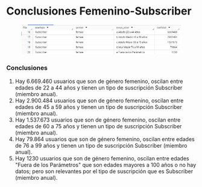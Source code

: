# Conclusiones Femenino-Subscriber

<figure><img src="../../../../.gitbook/assets/image (26).png" alt=""><figcaption></figcaption></figure>

### Conclusiones

1. Hay 6.669.460 usuarios que son de género femenino, oscilan entre edades de 22 a 44 años y tienen un tipo de suscripción Subscriber (miembro anual).
2. Hay 2.900.484 usuarios que son de género femenino, oscilan entre edades de 45 a 59 años y tienen un tipo de suscripción Subscriber (miembro anual).
3. Hay 1.537.673 usuarios que son de género femenino, oscilan entre edades de 60 a 75 años y tienen un tipo de suscripción Subscriber (miembro anual).
4. Hay 79.864 usuarios que son de género femenino, oscilan entre edades de 76 a 99 años y tienen un tipo de suscripción Subscriber (miembro anual).
5. Hay 1230 usuarios que son de género femenino, oscilan entre edades "Fuera de los Parámetros" que son edades mayores a 100 años o no hay datos; pero son relevantes por el tipo de suscripción que es Subscriber (miembro anual).
